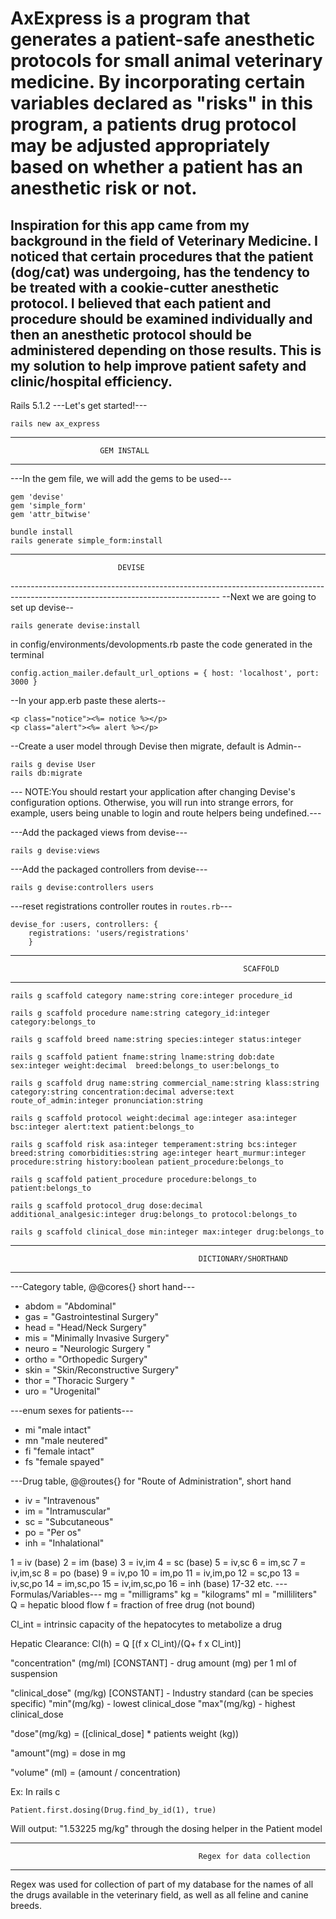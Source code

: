 # AxExpress is a program that generates a patient-safe anesthetic protocols for small animal veterinary medicine. By incorporating certain variables declared as "risks" in this program, a patients drug protocol may be adjusted appropriately based on whether a patient has an anesthetic risk or not.

## Inspiration for this app came from my background in the field of Veterinary Medicine. I noticed that certain procedures that the patient (dog/cat) was undergoing, has the tendency to be treated with a cookie-cutter anesthetic protocol. I believed that each patient and procedure should be examined individually and then an anesthetic protocol should be administered depending on those results. This is my solution to help improve patient safety and clinic/hospital efficiency.


Rails 5.1.2
---Let's get started!---

```
rails new ax_express

```

----------------------------------------------------------------------------------------------------------------------------------
                        GEM INSTALL
----------------------------------------------------------------------------------------------------------------------------------
---In the gem file, we will add the gems to be used---
```
gem 'devise'
gem 'simple_form'
gem 'attr_bitwise'
```

```
bundle install
rails generate simple_form:install
```
----------------------------------------------------------------------------------------------------------------------------------
                            DEVISE
----------------------------------------------------------------------------------------------------------------------------------     --Next we are going to set up devise--
```
rails generate devise:install
```

in config/environments/devolopments.rb paste the code generated in the terminal
```
config.action_mailer.default_url_options = { host: 'localhost', port: 3000 }
```

--In your app.erb paste these alerts--
```
<p class="notice"><%= notice %></p>
<p class="alert"><%= alert %></p>
```
--Create a user model through Devise then migrate, default is Admin--
```
rails g devise User
rails db:migrate
```
--- NOTE:You should restart your application after changing Devise's configuration options. Otherwise, you will run into strange errors, for example, users being unable to login and route helpers being undefined.---      

---Add the packaged views from devise---
```
rails g devise:views
```
---Add the packaged controllers from devise---
```
rails g devise:controllers users
```
---reset registrations controller routes in ``routes.rb``---
```
devise_for :users, controllers: {
    registrations: 'users/registrations'
    }
```

----------------------------------------------------------------------------------------------------------------------------------
                                                        SCAFFOLD
----------------------------------------------------------------------------------------------------------------------------------  

```
rails g scaffold category name:string core:integer procedure_id

rails g scaffold procedure name:string category_id:integer category:belongs_to

rails g scaffold breed name:string species:integer status:integer  

rails g scaffold patient fname:string lname:string dob:date sex:integer weight:decimal  breed:belongs_to user:belongs_to

rails g scaffold drug name:string commercial_name:string klass:string category:string concentration:decimal adverse:text route_of_admin:integer pronunciation:string  

rails g scaffold protocol weight:decimal age:integer asa:integer bsc:integer alert:text patient:belongs_to

rails g scaffold risk asa:integer temperament:string bcs:integer breed:string comorbidities:string age:integer heart_murmur:integer procedure:string history:boolean patient_procedure:belongs_to

rails g scaffold patient_procedure procedure:belongs_to patient:belongs_to

rails g scaffold protocol_drug dose:decimal additional_analgesic:integer drug:belongs_to protocol:belongs_to

rails g scaffold clinical_dose min:integer max:integer drug:belongs_to
 ```

----------------------------------------------------------------------------------------------------------------------------------
                                              DICTIONARY/SHORTHAND
----------------------------------------------------------------------------------------------------------------------------------
---Category table, @@cores{} short hand---
* abdom = "Abdominal"
* gas = "Gastrointestinal Surgery"
* head = "Head/Neck Surgery"
* mis = "Minimally Invasive Surgery"
* neuro = "Neurologic Surgery "
* ortho = "Orthopedic Surgery"
* skin = "Skin/Reconstructive Surgery"
* thor = "Thoracic Surgery "
* uro = "Urogenital"

---enum sexes for patients---
* mi "male intact"
* mn "male neutered"
* fi "female intact"
* fs "female spayed"

---Drug table, @@routes{} for "Route of Administration", short hand
* iv = "Intravenous"
* im = "Intramuscular"
* sc = "Subcutaneous"
* po = "Per os"
* inh = "Inhalational"

1 = iv (base)
2 = im (base)
3 = iv,im
4 = sc (base)
5 = iv,sc
6 = im,sc
7 = iv,im,sc
8 = po (base)
9 = iv,po
10 = im,po
11 = iv,im,po
12 = sc,po
13 = iv,sc,po
14 = im,sc,po
15 = iv,im,sc,po
16 = inh (base)
17-32 etc.
---Formulas/Variables---
mg = "milligrams"
kg = "kilograms"
ml = "milliliters"
Q = hepatic blood flow
f = fraction of free drug (not bound)

Cl_int = intrinsic capacity of the hepatocytes to metabolize a drug

Hepatic Clearance: Cl(h) = Q [(f x Cl_int)/(Q+ f x Cl_int)]

"concentration" (mg/ml) [CONSTANT] - drug amount (mg) per 1 ml of suspension

"clinical_dose" (mg/kg) [CONSTANT] - Industry standard (can be species specific)
  "min"(mg/kg) - lowest clinical_dose
  "max"(mg/kg) - highest clinical_dose


"dose"(mg/kg) = ([clinical_dose] * patients weight (kg))

"amount"(mg) = dose in mg

"volume" (ml) = (amount / concentration)

Ex: In rails c
```
Patient.first.dosing(Drug.find_by_id(1), true)
```
Will output: "1.53225 mg/kg" through the dosing helper in the Patient model

----------------------------------------------------------------------------------------------------------------------------------
                                              Regex for data collection
----------------------------------------------------------------------------------------------------------------------------------
Regex was used for collection of part of my database for the names of all the drugs available in the veterinary field, as well as all feline and canine breeds.
